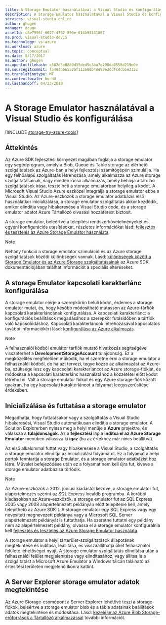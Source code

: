 ```yaml
---
title: A Storage Emulator használatával a Visual Studio és konfigurálása |} Microsoft Docs
description: A Storage Emulator használatával a Visual Studio és konfigurálása
services: visual-studio-online
author: ghogen
manager: douge
assetId: c8e7996f-6027-4762-806e-614b93131867
ms.prod: visual-studio-dev15
ms.technology: vs-azure
ms.workload: azure
ms.topic: conceptual
ms.date: 8/17/2017
ms.author: ghogen
ms.openlocfilehash: c502d5e0869d35ded5c3ba7e790da0558d219e0e
ms.sourcegitcommit: fa493b66552af11260db48d89e3ddfcdcb5e3152
ms.translationtype: MT
ms.contentlocale: hu-HU
ms.lasthandoff: 04/23/2018
---
```

# <a name="configuring-and-using-the-storage-emulator-with-visual-studio"></a>A Storage Emulator használatával a Visual Studio és konfigurálása
[!INCLUDE [storage-try-azure-tools](../includes/storage-try-azure-tools.md)]

## <a name="overview"></a>Áttekintés
Az Azure SDK fejlesztési környezet magában foglalja a storage emulator egy segédprogram, amely a Blob, Queue és Table storage az elérhető szolgáltatások az Azure-ban a helyi fejlesztési számítógépén szimulálja. Ha egy felhőalapú szolgáltatás létrehozása, amely alkalmazza az Azure storage szolgáltatásainak, vagy minden külső alkalmazás, amely behívja a tárolási szolgáltatások írása, tesztelheti a storage emulatorban helyileg a kódot. A Microsoft Visual Studio Azure eszközei integrálja a storage emulator ebbe a Visual Studio. Az Azure-eszközök a storage emulator adatbázis első használatkor inicializálása, a storage emulator szolgáltatás akkor kezdődik, amikor elindítja vagy hibakeresése a Visual Studio code, és a storage emulator adatot Azure Tártallózó olvasási hozzáférést biztosít.

A storage emulator, beleértve a telepítési rendszerkövetelményeket és egyéni konfigurációs utasításokat, részletes információkat lásd: [fejlesztés és tesztelés az Azure Storage Emulator használata](storage/common/storage-use-emulator.md).

> [!NOTE]
> Néhány funkció a storage emulator szimuláció és az Azure storage szolgáltatások közötti különbségek vannak. Lásd: [különbségek között a Storage Emulator és az Azure Storage szolgáltatásainak](storage/common/storage-use-emulator.md) az Azure SDK dokumentációjában találhat információt a speciális eltéréseket.
> 
> 

## <a name="configuring-a-connection-string-for-the-storage-emulator"></a>A storage Emulator kapcsolati karakterlánc konfigurálása
A storage emulator elérje a szerepkörön belüli kódot, érdemes a storage emulator mutat, és, hogy később módosítható mutasson az Azure-tárfiók kapcsolati karakterláncának konfigurálása. A kapcsolati karakterlánc: a konfigurációs beállítások megadásához a szerepkör futásidőben a tárfiók való kapcsolódáshoz. Kapcsolati karakterláncok létrehozásával kapcsolatos további információkért lásd: [konfigurálása az Azure alkalmazás](https://msdn.microsoft.com/library/azure/2da5d6ce-f74d-45a9-bf6b-b3a60c5ef74e#BK_SettingsPage).

> [!NOTE]
> A felhasználói kódból emulátor tárfiók mutató hivatkozás segítségével visszatérhet a **DevelopmentStorageAccount** tulajdonság. Ez a megközelítés megfelelően működik, ha el szeretne érni a storage emulator a felhasználói kódból, de ha azt tervezi, tegye közzé az alkalmazást az Azure-ba, szüksége lesz egy kapcsolati karakterláncot az Azure storage-fiókját, és módosítsa a kapcsolati karakterlánc használatához a közzététel előtt kódot létrehozni. Vált a storage emulator fiókot és egy Azure storage-fiók között gyakran, ha egy kapcsolati karakterláncot a folyamat leegyszerűsítése érdekében.
> 
> 

## <a name="initializing-and-running-the-storage-emulator"></a>Inicializálása és futtatása a storage emulator
Megadhatja, hogy futtatásakor vagy a szolgáltatás a Visual Studio hibakeresési, Visual Studio automatikusan elindítja a storage emulator. A Solution Explorerben nyissa meg a helyi menüje a **Azure** projektre, és válassza a **tulajdonságok**. Az a **fejlesztési** lap a **indítsa el az Azure Storage Emulator** menüben válassza ki **igaz** (ha az értékhez már nincs beállítva).

Az első alkalommal futtat vagy hibakeresése a Visual Studio, a szolgáltatás a storage emulator elindítja az inicializálási folyamatot. Ez a folyamat a helyi portok fenntartja a storage Emulator, és a storage emulator adatbázist hoz létre. Művelet befejeződése után ez a folyamat nem kell újra fut, kivéve a storage emulator adatbázisa törlődik.

> [!NOTE]
> Az Azure-eszközök a 2012. júniusi kiadástól kezdve, a storage emulator fut, alapértelmezés szerint az SQL Express localdb programba. A korábbi kiadásokban az Azure-eszközök, a storage emulator fut az SQL Express 2005 vagy 2008 alapértelmezett példányán előtt telepítenie kell, amely telepíthető az Azure SDK-t. A storage emulator egy SQL Express vagy egy nevesített megnevezett példánya vagy a Microsoft SQL Server alapértelmezett példányát is futtathatja. Ha szeretne futtatni egy példány nem az alapértelmezett példány, olvassa el a storage emulator konfigurálnia kell [fejlesztés és tesztelés az Azure Storage Emulator használata](storage/common/storage-use-emulator.md).
> 
> 

A storage emulator a helyi tárterület-szolgáltatások állapotának megtekintése és indítása, leállítása, és visszaállíthatja őket felhasználói felülete lehetőséget nyújt. A storage emulator szolgáltatás elindítása után a felhasználói felület megjelenítése vagy elindításához, vagy állítsa le a szolgáltatást a Microsoft Azure Emulator a Windows tálcán található az értesítési területen megjelenő ikonra kattint.

## <a name="viewing-storage-emulator-data-in-server-explorer"></a>A Server Explorer storage emulator adatok megtekintése
Az Azure Storage-csomópont a Server Explorer lehetővé teszi a storage-fiókok, beleértve a storage emulator blob és a tábla adatainak beállítások adatok megtekintése és módosítása. Lásd: [kezelése az Azure Blob Storage-erőforrások a Tártallózó alkalmazással](https://docs.microsoft.com/azure/vs-azure-tools-storage-explorer-blobs) további információt.


